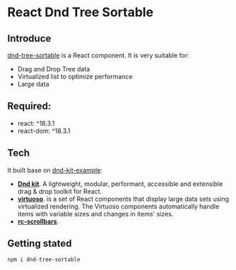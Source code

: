 # React Dnd Tree Sortable

## Introduce

[dnd-tree-sortable](https://vitejs.github.io/vite-plugin-react-pages) is a React component. It is very suitable for:

- Drag and Drop Tree data
- Virtualized list to optimize performance
- Large data

## Required:

- react: ^18.3.1
- react-dom: ^18.3.1

## Tech

It built base on [dnd-kit-example](https://master--5fc05e08a4a65d0021ae0bf2.chromatic.com/?path=/story/examples-tree-sortable--all-features):

- **[Dnd kit](https://docs.dndkit.com/)**. A lightweight, modular, performant, accessible and extensible drag & drop toolkit for React.
- **[virtuoso](https://virtuoso.dev/)**. is a set of React components that display large data sets using virtualized rendering. The Virtuoso components automatically handle items with variable sizes and changes in items' sizes.
- **[rc-scrollbars](https://rc-scrollbars.vercel.app/)**.

## Getting stated

```(bash)
npm i dnd-tree-sortable
```
